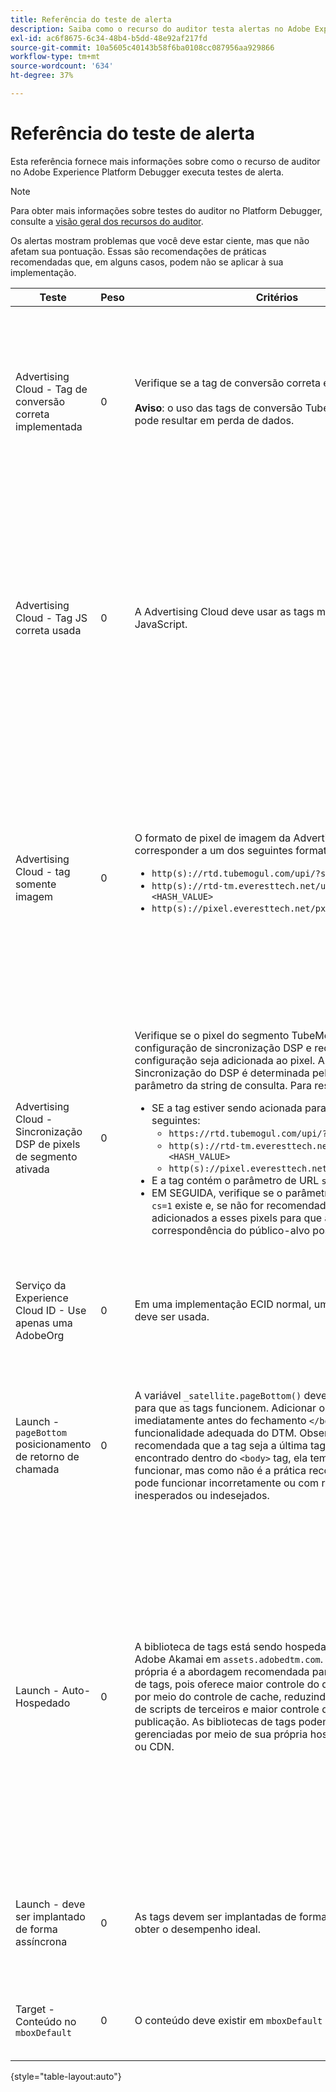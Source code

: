```yaml
---
title: Referência do teste de alerta
description: Saiba como o recurso do auditor testa alertas no Adobe Experience Platform Debugger.
exl-id: ac6f8675-6c34-48b4-b5dd-48e92af217fd
source-git-commit: 10a5605c40143b58f6ba0108cc087956aa929866
workflow-type: tm+mt
source-wordcount: '634'
ht-degree: 37%

---
```


# Referência do teste de alerta

Esta referência fornece mais informações sobre como o recurso de auditor no Adobe Experience Platform Debugger executa testes de alerta.

>[!NOTE]
>
>Para obter mais informações sobre testes do auditor no Platform Debugger, consulte a [visão geral dos recursos do auditor](./overview.md).

Os alertas mostram problemas que você deve estar ciente, mas que não afetam sua pontuação. Essas são recomendações de práticas recomendadas que, em alguns casos, podem não se aplicar à sua implementação.

| Teste | Peso | Critérios | Recomendação |
| --- | --- | --- | --- |
| Advertising Cloud - Tag de conversão correta implementada | 0 | Verifique se a tag de conversão correta é usada.<br><br>**Aviso**: o uso das tags de conversão TubeMogul obsoletas pode resultar em perda de dados. | Atualize seus pixels de conversão para as novas tags de conversão somente de imagem da Advertising Cloud. Isso pode ser feito com mais facilidade com [Extensão de tag do Advertising Cloud](../../destinations/catalog/advertising/adobe-advertising-cloud.md). |
| Advertising Cloud - Tag JS correta usada | 0 | A Advertising Cloud deve usar as tags mais recentes do JavaScript. | Atualize seu JavaScript da Advertising Cloud para a versão mais recente. Usar as versões obsoletas do JavaScript pode resultar em perda de funcionalidade. Isso pode ser feito mais facilmente usando o [Extensão de tag do Advertising Cloud](../../destinations/catalog/advertising/adobe-advertising-cloud.md). |
| Advertising Cloud - tag somente imagem | 0 | O formato de pixel de imagem da Advertising Cloud deve corresponder a um dos seguintes formatos recomendados: <ul><li>`http(s)://rtd.tubemogul.com/upi/?sid=<HASH_VALUE>`</li><li>`http(s)://rtd-tm.everesttech.net/upi/?sid=<HASH_VALUE>`</li><li>`http(s)://pixel.everesttech.net/px2/<NUMERIC_ID>?`</li></ul> | Atualize seus pixels da Advertising Cloud para as novas tags somente de imagem da Advertising Cloud, que garantem que você esteja aproveitando toda a funcionalidade da Advertising Cloud. Isso pode ser feito com mais facilidade com [Extensão de tag do Advertising Cloud](../../destinations/catalog/advertising/adobe-advertising-cloud.md). |
| Advertising Cloud - Sincronização DSP de pixels de segmento ativada | 0 | Verifique se o pixel do segmento TubeMogul contém uma configuração de sincronização DSP e recomende que a configuração seja adicionada ao pixel. A configuração de Sincronização do DSP é determinada pelo uso de um parâmetro da string de consulta. Para resumir: <ul><li>SE a tag estiver sendo acionada para qualquer um dos seguintes:<ul><li>`https://rtd.tubemogul.com/upi/?sid=<HASH_VALUE>`</li><li>`http(s)://rtd-tm.everesttech.net/upi/?sid=<HASH_VALUE>`</li><li>`http(s)://pixel.everesttech.net/px2/<NUMERIC_ID>?`</li></ul></li><li>E a tag contém o parâmetro de URL `sid=`</li><li>EM SEGUIDA, verifique se o parâmetro de URL `cs=0` ou `cs=1` existe e, se não for recomendado, `cs=1` ser adicionados a esses pixels para que as taxas de correspondência do público-alvo possam melhorar.</li></ul> | Adicione o parâmetro de URL `cs=1` aos pixels do Advertising Cloud para que a sincronização do DSP possa ocorrer, o que aumenta as taxas de correspondência do público-alvo. Isso pode ser feito com mais facilidade com [Extensão de tag do Advertising Cloud](../../destinations/catalog/advertising/adobe-advertising-cloud.md). |
| Serviço da Experience Cloud ID - Use apenas uma AdobeOrg | 0 | Em uma implementação ECID normal, uma única AdobeOrg deve ser usada. | Valide se existem várias AdobeOrg IDs para essa implementação. <br><br>[Informações adicionais](https://experienceleague.adobe.com/docs/id-service/using/intro/id-request.html) |
| Launch - `pageBottom` posicionamento de retorno de chamada | 0 | A variável `_satellite.pageBottom()` deve estar presente para que as tags funcionem. Adicionar o script em linha imediatamente antes do fechamento `</body>` para garantir a funcionalidade adequada do DTM. Observação: É prática recomendada que a tag seja a última tag no `<body>`. Se for encontrado dentro do `<body>` tag, ela tem uma chance de funcionar, mas como não é a prática recomendada, ela pode funcionar incorretamente ou com resultados inesperados ou indesejados. | Adicionar o script em linha imediatamente antes do fechamento `</body>` para garantir a funcionalidade adequada do DTM. <br><br>[Informações adicionais](../../tags/ui/client-side/asynchronous-deployment.md) |
| Launch - Auto-Hospedado | 0 | A biblioteca de tags está sendo hospedada na instância Adobe Akamai em `assets.adobedtm.com`. A hospedagem própria é a abordagem recomendada para o carregamento de tags, pois oferece maior controle do desempenho do site por meio do controle de cache, reduzindo as dependências de scripts de terceiros e maior controle do processo de publicação. As bibliotecas de tags podem ser hospedadas e gerenciadas por meio de sua própria hospedagem na Web ou CDN. | Alternar para uma abordagem de auto-hospedagem para carregar tags em uma página. Embora a hospedagem do por meio do Akamai CDN funcione na maioria dos casos, a hospedagem própria melhora o desempenho da página. <br><br>Informações adicionais:<ul><li>[Guia de início rápido de tags](../../tags/ui/client-side/asynchronous-deployment.md)</li><li>[Implantação assíncrona](../../tags/ui/client-side/asynchronous-deployment.md)</li></ul> |
| Launch - deve ser implantado de forma assíncrona | 0 | As tags devem ser implantadas de forma assíncrona para obter o desempenho ideal. | Inclua o `async` no script em linha para garantir a funcionalidade adequada das tags <br><br>[Informações adicionais](../../tags/ui/client-side/asynchronous-deployment.md) |
| Target - Conteúdo no `mboxDefault` | 0 | O conteúdo deve existir em `mboxDefault` ao usar `at.js`. | Verifique se o conteúdo está disponível. <br><br>[Informações adicionais](https://experienceleague.adobe.com/docs/target/using/implement-target/implementing-target.html) |

{style="table-layout:auto"}
